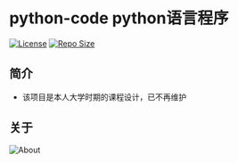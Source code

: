 # python-code python语言程序

[![License](https://img.shields.io/github/license/ALI1416/python-code?label=License)](https://opensource.org/licenses/BSD-3-Clause)
[![Repo Size](https://img.shields.io/github/repo-size/ALI1416/python-code?label=Repo%20Size&color=success)](https://github.com/ALI1416/python-code/archive/refs/heads/master.zip)

## 简介

- 该项目是本人大学时期的课程设计，已不再维护

## 关于

<object data="https://404z.cn/images/about.svg" style="max-width:100%;">
  <picture>
    <source media="(prefers-color-scheme: dark)" srcset="https://404z.cn/images/about.dark.svg">
    <img alt="About" src="https://404z.cn/images/about.light.svg">
  </picture>
</object>
